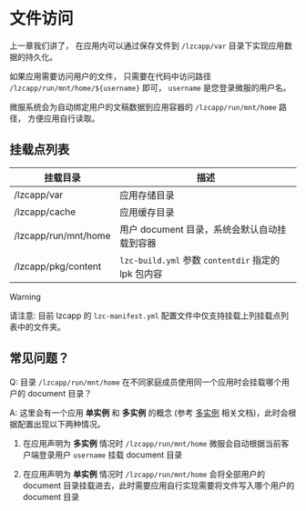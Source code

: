 # 文件访问
上一章我们讲了， 在应用内可以通过保存文件到 `/lzcapp/var` 目录下实现应用数据的持久化。

如果应用需要访问用户的文件， 只需要在代码中访问路径 `/lzcapp/run/mnt/home/${username}` 即可， `username` 是您登录微服的用户名。

微服系统会为自动绑定用户的文稿数据到应用容器的 `/lzcapp/run/mnt/home` 路径， 方便应用自行读取。

## 挂载点列表

| 挂载目录 | 描述 |
| -- | -- |
| /lzcapp/var | 应用存储目录 |
| /lzcapp/cache | 应用缓存目录 |
| /lzcapp/run/mnt/home | 用户 document 目录，系统会默认自动挂载到容器 |
| /lzcapp/pkg/content | `lzc-build.yml` 参数 `contentdir` 指定的 lpk 包内容 | 构建打包在 lpk 应用中的内容 |

> [!WARNING]
> 请注意: 目前 lzcapp 的 `lzc-manifest.yml` 配置文件中仅支持挂载上列挂载点列表中的文件夹。

## 常见问题？

Q: 目录 `/lzcapp/run/mnt/home` 在不同家庭成员使用同一个应用时会挂载哪个用户的 document 目录？

A: 这里会有一个应用 **单实例** 和 **多实例** 的概念 (参考 [多实例](./advanced-multi-instance) 相关文档)，此时会根据配置出现以下两种情况。

1. 在应用声明为 **多实例** 情况时 `/lzcapp/run/mnt/home` 微服会自动根据当前客户端登录用户 `username` 挂载 document 目录

2. 在应用声明为 **单实例** 情况时 `/lzcapp/run/mnt/home` 会将全部用户的 document 目录挂载进去，此时需要应用自行实现需要将文件写入哪个用户的 document 目录
